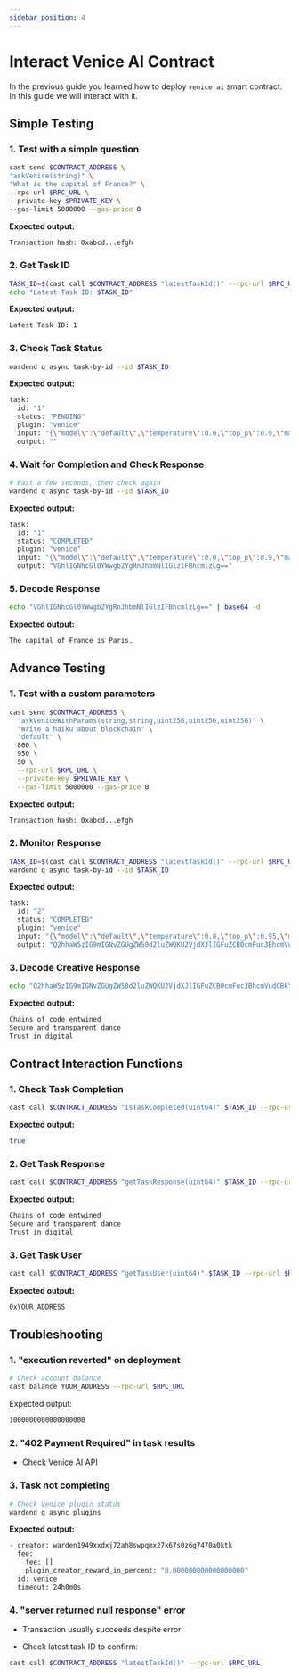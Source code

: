 ```yaml
---
sidebar_position: 4
---
```


# Interact Venice AI Contract

In the previous guide you learned how to deploy `venice ai` smart contract. In this guide we will interact with it.

## Simple Testing

### 1. Test with a simple question

```bash
cast send $CONTRACT_ADDRESS \
"askVenice(string)" \
"What is the capital of France?" \
--rpc-url $RPC_URL \
--private-key $PRIVATE_KEY \
--gas-limit 5000000 --gas-price 0
```

**Expected output:**

```bash
Transaction hash: 0xabcd...efgh
```

### 2. Get Task ID

```bash
TASK_ID=$(cast call $CONTRACT_ADDRESS "latestTaskId()" --rpc-url $RPC_URL)
echo "Latest Task ID: $TASK_ID"
```

**Expected output:**

```bash
Latest Task ID: 1
```

### 3. Check Task Status

```bash
wardend q async task-by-id --id $TASK_ID
```

**Expected output:**

```bash
task:
  id: "1"
  status: "PENDING"
  plugin: "venice"
  input: "{\"model\":\"default\",\"temperature\":0.0,\"top_p\":0.9,\"max_completion_tokens\":1000,\"message\":\"What is the capital of France?\"}"
  output: ""
```

### 4. Wait for Completion and Check Response

```bash
# Wait a few seconds, then check again
wardend q async task-by-id --id $TASK_ID
```

**Expected output:**

```bash
task:
  id: "1"
  status: "COMPLETED"
  plugin: "venice"
  input: "{\"model\":\"default\",\"temperature\":0.0,\"top_p\":0.9,\"max_completion_tokens\":1000,\"message\":\"What is the capital of France?\"}"
  output: "VGhlIGNhcGl0YWwgb2YgRnJhbmNlIGlzIFBhcmlzLg=="
```

### 5. Decode Response

```bash
echo "VGhlIGNhcGl0YWwgb2YgRnJhbmNlIGlzIFBhcmlzLg==" | base64 -d
```

**Expected output:**

```bash
The capital of France is Paris.
```

## Advance Testing

### 1. Test with a custom parameters

```bash
cast send $CONTRACT_ADDRESS \
  "askVeniceWithParams(string,string,uint256,uint256,uint256)" \
  "Write a haiku about blockchain" \
  "default" \
  800 \
  950 \
  50 \
  --rpc-url $RPC_URL \
  --private-key $PRIVATE_KEY \
  --gas-limit 5000000 --gas-price 0
```

**Expected output:**

```bash
Transaction hash: 0xabcd...efgh
```

### 2. Monitor Response

```bash
TASK_ID=$(cast call $CONTRACT_ADDRESS "latestTaskId()" --rpc-url $RPC_URL)
wardend q async task-by-id --id $TASK_ID
```

**Expected output:**

```bash
task:
  id: "2"
  status: "COMPLETED"
  plugin: "venice"
  input: "{\"model\":\"default\",\"temperature\":0.8,\"top_p\":0.95,\"max_completion_tokens\":50,\"message\":\"Write a haiku about blockchain\"}"
  output: "Q2hhaW5zIG9mIGNvZGUgZW50d2luZWQKU2VjdXJlIGFuZCB0cmFuc3BhcmVudCBkYW5jZQpUcnVzdCBpbiBkaWdpdGFs"
```

### 3. Decode Creative Response

```bash
echo "Q2hhaW5zIG9mIGNvZGUgZW50d2luZWQKU2VjdXJlIGFuZCB0cmFuc3BhcmVudCBkYW5jZQpUcnVzdCBpbiBkaWdpdGFs" | base64 -d
```

**Expected output:**

```bash
Chains of code entwined
Secure and transparent dance
Trust in digital
```

## Contract Interaction Functions

### 1. Check Task Completion

```bash
cast call $CONTRACT_ADDRESS "isTaskCompleted(uint64)" $TASK_ID --rpc-url $RPC_URL
```

**Expected output:**

```bash
true
```

### 2. Get Task Response

```bash
cast call $CONTRACT_ADDRESS "getTaskResponse(uint64)" $TASK_ID --rpc-url $RPC_URL
```

**Expected output:**

```bash
Chains of code entwined
Secure and transparent dance
Trust in digital
```

### 3. Get Task User

```bash
cast call $CONTRACT_ADDRESS "getTaskUser(uint64)" $TASK_ID --rpc-url $RPC_URL
```

**Expected output:**

```bash
0xYOUR_ADDRESS
```

## Troubleshooting

### 1. "execution reverted" on deployment

```bash
# Check account balance
cast balance YOUR_ADDRESS --rpc-url $RPC_URL
```

Expected output:

```bash
1000000000000000000
```

### 2. "402 Payment Required" in task results

- Check Venice AI API

### 3. Task not completing

```bash
# Check Venice plugin status
wardend q async plugins
```

**Expected output:**

```bash
- creator: warden1949xxdxj72ah8swpqmx27k67s0z6g7470a0ktk
  fee:
    fee: []
    plugin_creator_reward_in_percent: "0.000000000000000000"
  id: venice
  timeout: 24h0m0s
```

### 4. "server returned null response" error

- Transaction usually succeeds despite error

- Check latest task ID to confirm:

```bash
cast call $CONTRACT_ADDRESS "latestTaskId()" --rpc-url $RPC_URL
```
